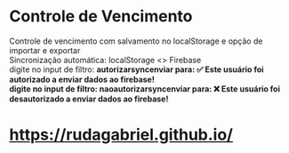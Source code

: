 # Controle de Vencimento
 Controle de vencimento com salvamento no localStorage e opção de importar e exportar
 <br>
 Sincronização automática: localStorage <> Firebase
 <br>
 digite no input de filtro: <b>autorizarsyncenviar<b/> para: ✅ Este usuário foi autorizado a enviar dados ao firebase!
 <br>
  digite no input de filtro: <b>naoautorizarsyncenviar<b/> para: ❌ Este usuário foi desautorizado a enviar dados ao firebase!
# https://rudagabriel.github.io/